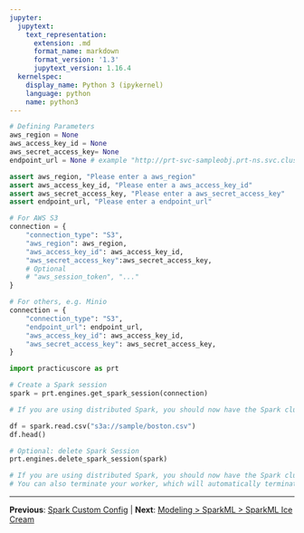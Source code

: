 ```yaml
---
jupyter:
  jupytext:
    text_representation:
      extension: .md
      format_name: markdown
      format_version: '1.3'
      jupytext_version: 1.16.4
  kernelspec:
    display_name: Python 3 (ipykernel)
    language: python
    name: python3
---
```


```python
# Defining Parameters
aws_region = None
aws_access_key_id = None
aws_secret_access_key= None
endpoint_url = None # example "http://prt-svc-sampleobj.prt-ns.svc.cluster.local",

```

```python
assert aws_region, "Please enter a aws_region"
assert aws_access_key_id, "Please enter a aws_access_key_id"
assert aws_secret_access_key, "Please enter a aws_secret_access_key"
assert endpoint_url, "Please enter a endpoint_url"
```

```python
# For AWS S3
connection = {
    "connection_type": "S3",
    "aws_region": aws_region,
    "aws_access_key_id": aws_access_key_id,
    "aws_secret_access_key":aws_secret_access_key,
    # Optional
    # "aws_session_token", "..."
}
```

```python
# For others, e.g. Minio
connection = {
    "connection_type": "S3",
    "endpoint_url": endpoint_url, 
    "aws_access_key_id": aws_access_key_id,
    "aws_secret_access_key": aws_secret_access_key,
}
```

```python
import practicuscore as prt 

# Create a Spark session
spark = prt.engines.get_spark_session(connection)

# If you are using distributed Spark, you should now have the Spark cluster up & running. 
```

```python
df = spark.read.csv("s3a://sample/boston.csv")
df.head()
```

```python
# Optional: delete Spark Session 
prt.engines.delete_spark_session(spark)

# If you are using distributed Spark, you should now have the Spark cluster terminated.
# You can also terminate your worker, which will automatically terminate the child Spark Cluster. 
```


---

**Previous**: [Spark Custom Config](spark-custom-config.md) | **Next**: [Modeling > SparkML > SparkML Ice Cream](../../modeling/sparkml/sparkml-ice-cream.md)
